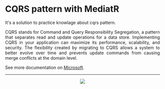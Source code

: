 # CQRS pattern with MediatR

<p align="justify">
    It's a solution to practice knowlage about cqrs pattern.
</p>

<p align="justify">
    CQRS stands for Command and Query Responsibility Segregation, a pattern that separates read and     update operations for a data store. Implementing CQRS in your application can maximize its  performance, scalability, and security. The flexibility created by migrating to CQRS allows a    system to better evolve over time and prevents update commands from causing merge conflicts at     the domain level.
</p>

See more documentation on [Microsoft](https://learn.microsoft.com/en-us/azure/architecture/patterns/cqrs).

---

<p align="center">
  <a href="https://skillicons.dev">
    <img src="https://skillicons.dev/icons?i=cs,dotnet,visualstudio,github,docker" />
  </a>
</p>
